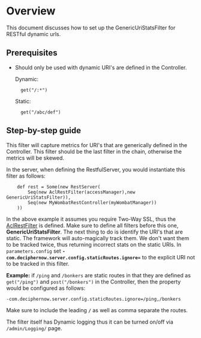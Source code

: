 # Overview
This document discusses how to set up the GenericUriStatsFilter for RESTful dynamic urls. 

## Prerequisites

- Should only be used with dynamic URI's are defined in the Controller.

    Dynamic:
    
        get("/:*")
        
    Static:
    
        get("/abc/def")
        

## Step-by-step guide

This filter will capture metrics for URI's that are generically defined in the Controller. This filter should be the last filter in the chain, otherwise the metrics will be skewed.

In the server, when defining the RestfulServer, you would instantiate this filter as follows:

        def rest = Some(new RestServer(
            Seq(new AclRestFilter(accessManager),new GenericUriStatsFilter)),
            Seq(new MyWombatRestController(myWombatManager))
        ))

In the above example it assumes you require Two-Way SSL, thus the [AclRestFilter](AclRestFilter.md) is defined. Make sure to define all filters before this one, __GenericUriStatsFilter__. The next thing to do is identify the URI's that are static. The framework will auto-magically track them. We don't want them to be tracked twice, thus returning incorrect stats on the static URIs. In `parameters.config` set  __`-com.deciphernow.server.config.staticRoutes.ignore=`__ to the explicit URI not to be tracked in this filter.

__Example:__ if `/ping` and `/bonkers` are static routes in that they are defined as `get("/ping")` and `post("/bonkers")` in the Controller, then the property would be configured as follows:

    -com.deciphernow.server.config.staticRoutes.ignore=/ping,/bonkers
    
Make sure to include the leading __`/`__ as well as comma separate the routes.
  
The filter itself has Dynamic logging thus it can be turned on/off via `/admin/Logging/` page. 

